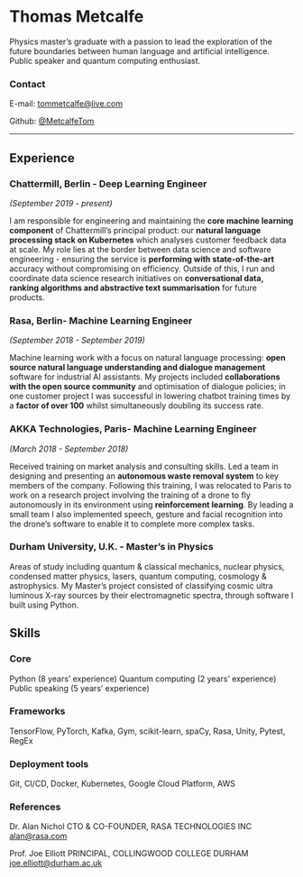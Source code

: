 # Thomas Metcalfe
Physics master’s graduate with a passion to lead the exploration of the future boundaries between human language and artificial intelligence.  Public speaker and quantum computing enthusiast.

### Contact
E-mail:    tommetcalfe@live.com

Github: [@MetcalfeTom](www.github.com/MetcalfeTom)

---

## Experience
### Chattermill, Berlin - Deep Learning Engineer 
_(September 2019 - present)_

I am responsible for engineering and maintaining the **core machine learning component** of Chattermill’s principal product: our **natural language processing stack on Kubernetes** which analyses customer feedback data at scale.  My role lies at the border between data science and software engineering - ensuring the service is **performing with state-of-the-art** accuracy without compromising on efficiency.
Outside of this, I run and coordinate data science research initiatives on **conversational data, ranking algorithms and abstractive text summarisation** for future products.

### Rasa, Berlin- Machine Learning Engineer 
_(September 2018 - September 2019)_

Machine learning work with a focus on natural language processing: **open source natural language understanding and dialogue management** software for industrial AI assistants.  My projects included **collaborations with the open source community** and optimisation of dialogue policies; in one customer project I was successful in lowering chatbot training times by a **factor of over 100** whilst simultaneously doubling its success rate.

### AKKA Technologies, Paris- Machine Learning Engineer 
_(March 2018 - September 2018)_

Received training on market analysis and consulting skills.  Led a team in designing and presenting an **autonomous waste removal system** to key members of the company.  Following this training, I was relocated to Paris to work on a research project involving the training of a drone to fly autonomously in its environment using **reinforcement learning**.  By leading a small team I also implemented speech, gesture and facial recognition into the drone’s software to enable it to complete more complex tasks.

### Durham University, U.K. - Master’s in Physics
Areas of study including quantum & classical mechanics, nuclear physics, condensed matter physics, lasers, quantum computing, cosmology & astrophysics.  My Master’s project consisted of classifying cosmic ultra luminous X-ray sources by their electromagnetic spectra, through software I built using Python.


## Skills
### Core
Python (8 years’ experience)
Quantum computing (2 years’ experience)
Public speaking (5 years’ experience)

### Frameworks
TensorFlow, PyTorch, Kafka, Gym, scikit-learn, spaCy, Rasa, Unity, Pytest, RegEx

### Deployment tools
Git, CI/CD, Docker, Kubernetes, Google Cloud Platform, AWS

### References
Dr. Alan Nichol
CTO & CO-FOUNDER, RASA TECHNOLOGIES INC
alan@rasa.com

Prof. Joe Elliott
PRINCIPAL, COLLINGWOOD COLLEGE DURHAM
joe.elliott@durham.ac.uk
